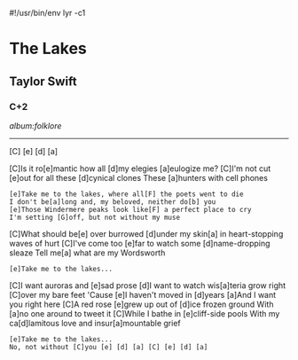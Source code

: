 #!/usr/bin/env lyr -c1
# The Lakes
## Taylor Swift
### C+2

*album:folklore*

---


[C] [e] [d] [a]


[C]Is it ro[e]mantic how all [d]my elegies [a]eulogize me?
[C]I'm not cut [e]out for all these [d]cynical clones
These [a]hunters with cell phones

    [e]Take me to the lakes, where all[F] the poets went to die
    I don't be[a]long and, my beloved, neither do[b] you
    [e]Those Windermere peaks look like[F] a perfect place to cry
    I'm setting [G]off, but not without my muse

[C]What should be[e] over burrowed [d]under my skin[a] in heart-stopping waves of hurt
[C]I've come too [e]far to watch some [d]name-dropping sleaze
Tell me[a] what are my Wordsworth

    [e]Take me to the lakes...

[C]I want auroras and [e]sad prose
[d]I want to watch wis[a]teria grow right [C]over my bare feet
'Cause [e]I haven't moved in [d]years
[a]And I want you right here
[C]A red rose [e]grew up out of [d]ice frozen ground
With [a]no one around to tweet it
[C]While I bathe in [e]cliff-side pools
With my ca[d]lamitous love and insur[a]mountable grief

    [e]Take me to the lakes...
    No, not without [C]you [e] [d] [a] [C] [e] [d] [a]